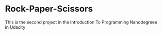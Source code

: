 # Rock-Paper-Scissors
This is the second project in the Introduction To Programming Nanodegreee in Udacity
